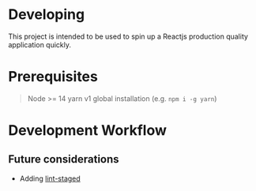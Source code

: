 # Developing

This project is intended to be used to spin up a Reactjs production quality application quickly.

# Prerequisites

> Node >= 14
> yarn v1 global installation (e.g. `npm i -g yarn`)

# Development Workflow

## Future considerations

- Adding [lint-staged](https://github.com/okonet/lint-staged)
